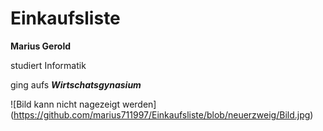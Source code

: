 # Einkaufsliste


**Marius Gerold**

studiert Informatik 

ging aufs ***Wirtschatsgynasium***

![Bild kann nicht nagezeigt werden] (https://github.com/marius711997/Einkaufsliste/blob/neuerzweig/Bild.jpg)
